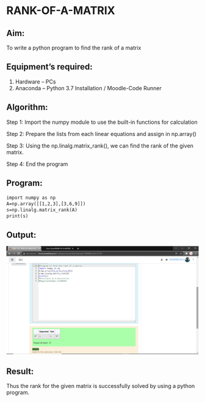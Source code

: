 # RANK-OF-A-MATRIX
## Aim:
To write a python program to find the rank of a matrix
## Equipment’s required:
1. 	Hardware – PCs
2. 	Anaconda – Python 3.7 Installation / Moodle-Code Runner
## Algorithm:
Step 1:
Import the numpy module to use the built-in functions for calculation

Step 2:
Prepare the lists from each linear equations and assign in np.array()

Step 3:
Using the np.linalg.matrix_rank(), we can find the rank of the given matrix.

Step 4:
End the program
## Program:
```
import numpy as np
A=np.array([[1,2,3],[3,6,9]])
s=np.linalg.matrix_rank(A)
print(s)
```
## Output:
![output](ouput.png)
## Result:
Thus the rank for the given matrix is successfully solved by  using a python program.

